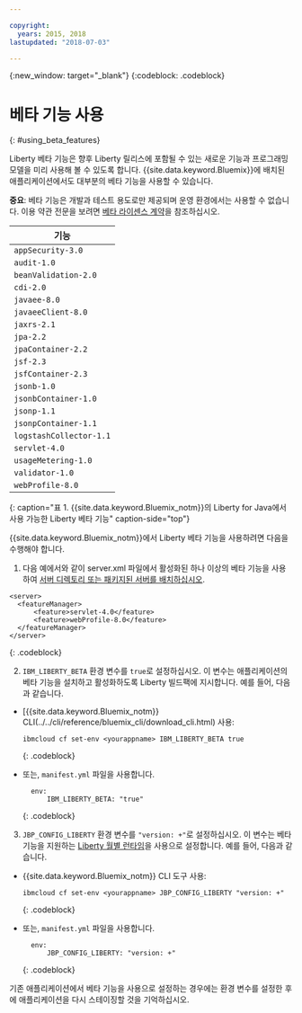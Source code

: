 ```yaml
---

copyright:
  years: 2015, 2018
lastupdated: "2018-07-03"

---
```


{:new_window: target="_blank"}
{:codeblock: .codeblock}

# 베타 기능 사용
{: #using_beta_features}

Liberty 베타 기능은 향후 Liberty 릴리스에 포함될 수 있는 새로운 기능과 프로그래밍 모델을 미리 사용해 볼 수 있도록 합니다. {{site.data.keyword.Bluemix}}에 배치된
애플리케이션에서도 대부분의 베타 기능을 사용할 수 있습니다.

**중요**: 베타 기능은 개발과 테스트 용도로만 제공되며 운영 환경에서는 사용할 수 없습니다. 이용 약관 전문을 보려면 [베타 라이센스 계약](http://public.dhe.ibm.com/ibmdl/export/pub/software/websphere/wasdev/downloads/wlp/beta/lafiles/en.html)을 참조하십시오.

|기능 |
| ------ |
| `appSecurity-3.0` |
| `audit-1.0` |
| `beanValidation-2.0` |
| `cdi-2.0` |
| `javaee-8.0` |
| `javaeeClient-8.0` |
| `jaxrs-2.1` |
| `jpa-2.2` |
| `jpaContainer-2.2` |
| `jsf-2.3` |
| `jsfContainer-2.3` |
| `jsonb-1.0` |
| `jsonbContainer-1.0` |
| `jsonp-1.1` |
| `jsonpContainer-1.1` |
| `logstashCollector-1.1` |
| `servlet-4.0` |
| `usageMetering-1.0` |
| `validator-1.0` |
| `webProfile-8.0` |
{: caption="표 1. {{site.data.keyword.Bluemix_notm}}의 Liberty for Java에서 사용 가능한 Liberty 베타 기능" caption-side="top"}

{{site.data.keyword.Bluemix_notm}}에서 Liberty 베타 기능을 사용하려면 다음을 수행해야 합니다.

1. 다음 예에서와 같이 server.xml 파일에서 활성화된 하나 이상의 베타 기능을 사용하여 [서버 디렉토리 또는 패키지된 서버를 배치하십시오](optionsForPushing.html).

  ```
<server>
    <featureManager>
        <feature>servlet-4.0</feature>
        <feature>webProfile-8.0</feature>
    </featureManager>
</server>
  ```
  {: .codeblock}

2.  `IBM_LIBERTY_BETA` 환경 변수를 `true`로 설정하십시오. 이 변수는 애플리케이션의 베타 기능을 설치하고 활성화하도록 Liberty 빌드팩에 지시합니다.  예를 들어, 다음과 같습니다.
  * [{{site.data.keyword.Bluemix_notm}} CLI(../../cli/reference/bluemix_cli/download_cli.html) 사용:
    ```
    ibmcloud cf set-env <yourappname> IBM_LIBERTY_BETA true
    ```
    {: .codeblock}

  * 또는, `manifest.yml` 파일을 사용합니다.
    ```
      env:
          IBM_LIBERTY_BETA: "true"
    ```
    {: .codeblock}

3. `JBP_CONFIG_LIBERTY` 환경 변수를 `"version: +"`로 설정하십시오. 이 변수는 베타 기능을 지원하는 [Liberty 월별 런타임](buildpackDefaults.html#liberty_versions)을 사용으로 설정합니다. 예를 들어, 다음과 같습니다.
  * {{site.data.keyword.Bluemix_notm}} CLI 도구 사용:
    ```
    ibmcloud cf set-env <yourappname> JBP_CONFIG_LIBERTY "version: +"
    ```
    {: .codeblock}

  * 또는, `manifest.yml` 파일을 사용합니다.
    ```
      env:
          JBP_CONFIG_LIBERTY: "version: +"
    ```
    {: .codeblock}

기존 애플리케이션에서 베타 기능을 사용으로 설정하는 경우에는 환경 변수를 설정한 후에 애플리케이션을 다시 스테이징할 것을 기억하십시오.
